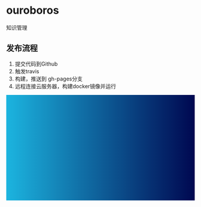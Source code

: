 # ouroboros

知识管理

## 发布流程

1. 提交代码到Github
2. 触发travis
3. 构建，推送到 gh-pages分支
4. 远程连接云服务器，构建docker镜像并运行

![cool-background](./assets/images/cool-background.png)
